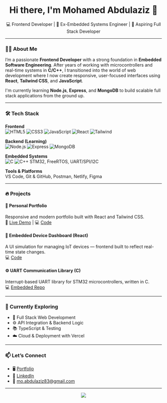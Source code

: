 <h1 align="center">Hi there, I'm Mohamed Abdulaziz 👋</h1>
<p align="center">
  💻 Frontend Developer | 🧠 Ex-Embedded Systems Engineer | 🚀 Aspiring Full Stack Developer
</p>

---

### 👩‍💻 About Me

I’m a passionate **Frontend Developer** with a strong foundation in **Embedded Software Engineering**. After years of working with microcontrollers and real-time systems in **C/C++**, I transitioned into the world of web development where I now create responsive, user-focused interfaces using **React**, **Tailwind CSS**, and **JavaScript**.

I'm currently learning **Node.js**, **Express**, and **MongoDB** to build scalable full stack applications from the ground up.

---

### 🛠️ Tech Stack

**Frontend**  
![HTML5](https://img.shields.io/badge/-HTML5-E34F26?style=flat-square&logo=html5&logoColor=white)
![CSS3](https://img.shields.io/badge/-CSS3-1572B6?style=flat-square&logo=css3)
![JavaScript](https://img.shields.io/badge/-JavaScript-F7DF1E?style=flat-square&logo=javascript&logoColor=black)
![React](https://img.shields.io/badge/-React-20232A?style=flat-square&logo=react)
![Tailwind](https://img.shields.io/badge/-Tailwind-06B6D4?style=flat-square&logo=tailwindcss)

**Backend (Learning)**  
![Node.js](https://img.shields.io/badge/-Node.js-339933?style=flat-square&logo=node.js)
![Express](https://img.shields.io/badge/-Express.js-000000?style=flat-square&logo=express)
![MongoDB](https://img.shields.io/badge/-MongoDB-47A248?style=flat-square&logo=mongodb)

**Embedded Systems**  
![C](https://img.shields.io/badge/-C-00599C?style=flat-square&logo=c)
![C++](https://img.shields.io/badge/-C++-00599C?style=flat-square&logo=cplusplus)
STM32, FreeRTOS, UART/SPI/I2C

**Tools & Platforms**  
VS Code, Git & GitHub, Postman, Netlify, Figma

---

### 🔥 Projects

#### 🎨 Personal Portfolio  
Responsive and modern portfolio built with React and Tailwind CSS.  
🔗 [Live Demo](#) | 💻 [Code](#)

#### 📱 Embedded Device Dashboard (React)  
A UI simulation for managing IoT devices — frontend built to reflect real-time state changes.  
💻 [Code](#)

#### ⚙️ UART Communication Library (C)  
Interrupt-based UART library for STM32 microcontrollers, written in C.  
💻 [Embedded Repo](#)

---

### 🚀 Currently Exploring

- 🧠 Full Stack Web Development
- ⚙️ API Integration & Backend Logic
- 📚 TypeScript & Testing
- ☁️ Cloud & Deployment with Vercel

---

### 📫 Let’s Connect

- 🖥️ [Portfolio](#)
- 💼 [LinkedIn](#)
- 📧 mo.abdulaziz83@gmail.com

---

<p align="center">
  <img src="https://capsule-render.vercel.app/api?type=waving&color=0abde3&height=120&section=footer"/>
</p>
